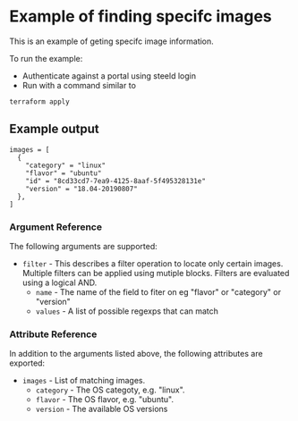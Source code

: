 # Example of finding specifc images

This is an example of geting specifc image information.

To run the example:
* Authenticate against a portal using steeld login
* Run with a command similar to
```
terraform apply 
``` 

## Example output

```
images = [
  {
    "category" = "linux"
    "flavor" = "ubuntu"
    "id" = "8cd33cd7-7ea9-4125-8aaf-5f495328131e"
    "version" = "18.04-20190807"
  },
]

```

### Argument Reference

The following arguments are supported:

- `filter` - This describes a filter operation to locate only certain images. Multiple filters can be applied using mutiple blocks. Filters are evaluated using a logical AND.
  - `name` - The name of the field to fiter on eg "flavor" or "category" or "version"
  - `values` - A list of possible regexps that can match


### Attribute Reference

In addition to the arguments listed above, the following attributes are exported:

- `images` - List of matching images.
   - `category` - The OS categoty, e.g. "linux".
   - `flavor` - The OS flavor, e.g. "ubuntu".
   - `version` - The available OS versions
   
